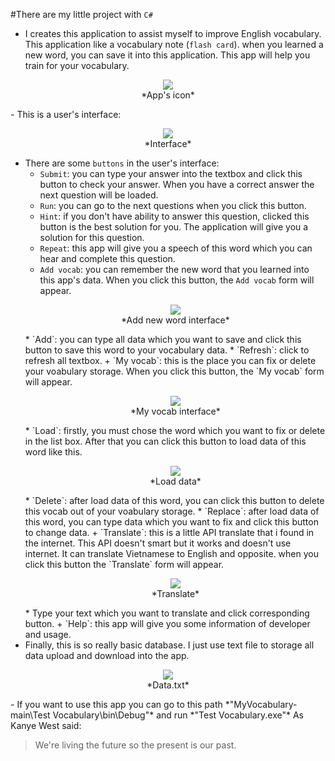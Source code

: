 #There are my little project with `C#`
- I creates this application to assist myself to improve English vocabulary. This application like a vocabulary note (`flash card`). when you learned a new word, you can save it into this application. This app will help you train for your vocabulary.
<center>
    <figure>
         <img src="https://i.imgur.com/FDqPWC6.png"/>
        <figcaption>*App's icon*</figcaption>
    </figure>
</center>
- This is a user's interface:<br/>
    <center>
        <figure>
            <img src="https://i.imgur.com/qgHZEdr.png"/>
        <figcaption>*Interface*</figcaption>
    </figure>
    </center>

- There are some `buttons` in the user's interface:
    + `Submit`: you can type your answer into the textbox and click this button to check your answer. When you have a correct answer the next question will be loaded.
    + `Run`: you can go to the next questions when you click this button.
    + `Hint`: if you don't have ability to answer this question, clicked this button is the best solution for you. The application will give you a solution for this question.
    + `Repeat`: this app will give you a speech of this word which you can hear and complete this question.
    + `Add vocab`: you can remember the new word that you learned into this app's data. When you click this button, the `Add vocab` form will appear.
    <center>
        <figure>
            <img src="https://i.imgur.com/l9uzHRh.png"/>
        <figcaption>*Add new word interface*</figcaption>
    </figure>
    </center>
        * `Add`: you can type all data which you want to save and click this button to save this word to your vocabulary data.
        * `Refresh`: click to refresh all textbox.
    + `My vocab`: this is the place you can fix or delete your voabulary storage. When you click this button, the `My vocab` form will appear.
    <center>
        <figure>
            <img src="https://i.imgur.com/dIL0R4H.png"/>
        <figcaption>*My vocab interface*</figcaption>
    </figure>
    </center>   
        * `Load`: firstly, you must chose the word which you want to fix or delete in the list box. After that you can click this button to load data of this word like this.
    <center>
        <figure>
            <img src="https://i.imgur.com/DLc92BW.png"/>
        <figcaption>*Load data*</figcaption>
    </figure>
    </center>  
        * `Delete`: after load data of this word, you can click this button to delete this vocab out of your voabulary storage. 
        * `Replace`: after load data of this word, you can type data which you want to fix and click this button to change data.
    + `Translate`: this is a little API translate that i found in the internet. This API doesn't smart but it works and doesn't use internet. It can translate Vietnamese to English and opposite. when you click this button the `Translate` form will appear.
    <center>
        <figure>
            <img src="https://i.imgur.com/zfzz1ht.png"/>
        <figcaption>*Translate*</figcaption>
    </figure>
    </center> 
        * Type your text which you want to translate and click corresponding button.
    + `Help`: this app will give you some information of developer and usage.
- Finally, this is so really basic database. I just use text file to storage all data upload and download into the app.
<center>
    <figure>
        <img src="https://i.imgur.com/ntiq8yf.png"/>
        <figcaption>*Data.txt*</figcaption>
    </figure>
</center> 
- If you want to use this app you can go to this path *"MyVocabulary-main\Test Vocabulary\bin\Debug"* and run *"Test Vocabulary.exe"*
As Kanye West said:

> We're living the future so
> the present is our past.
